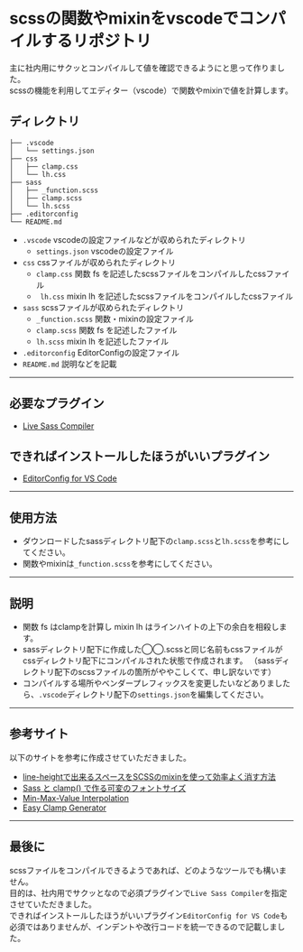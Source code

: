 # scssの関数やmixinをvscodeでコンパイルするリポジトリ
主に社内用にサクッとコンパイルして値を確認できるようにと思って作りました。  
scssの機能を利用してエディター（vscode）で関数やmixinで値を計算します。  

## ディレクトリ
```
├── .vscode
│   └── settings.json
├── css
│   ├── clamp.css
│   └── lh.css
├── sass
│   ├── _function.scss
│   ├── clamp.scss
│   └── lh.scss
├── .editorconfig
└── README.md
```
- `.vscode`          vscodeの設定ファイルなどが収められたディレクトリ
  - `settings.json`  vscodeの設定ファイル
- `css`              cssファイルが収められたディレクトリ
  - `clamp.css`      関数 fs を記述したscssファイルをコンパイルしたcssファイル
  - ` lh.css`        mixin lh を記述したscssファイルをコンパイルしたcssファイル
- `sass`             scssファイルが収められたディレクトリ
  - `_function.scss` 関数・mixinの設定ファイル
  - `clamp.scss`     関数 fs を記述したファイル
  - `lh.scss`        mixin lh を記述したファイル
- `.editorconfig`    EditorConfigの設定ファイル
- `README.md`        説明などを記載

-- -- -- -- -- -- -- -- -- -- -- -- -- -- -- -- -- -- --

## 必要なプラグイン
 - [Live Sass Compiler](https://marketplace.visualstudio.com/items?itemName=glenn2223.live-sass)

## できればインストールしたほうがいいプラグイン
 - [EditorConfig for VS Code](https://marketplace.visualstudio.com/items?itemName=EditorConfig.EditorConfig)

-- -- -- -- -- -- -- -- -- -- -- -- -- -- -- -- -- -- --

## 使用方法
- ダウンロードしたsassディレクトリ配下の`clamp.scss`と`lh.scss`を参考にしてください。
- 関数やmixinは`_function.scss`を参考にしてください。

-- -- -- -- -- -- -- -- -- -- -- -- -- -- -- -- -- -- --

## 説明
- 関数 fs はclampを計算し mixin lh はラインハイトの上下の余白を相殺します。
- sassディレクトリ配下に作成した◯◯.scssと同じ名前もcssファイルがcssディレクトリ配下にコンパイルされた状態で作成されます。
（sassディレクトリ配下のscssファイルの箇所がややこしくて、申し訳ないです）
- コンパイルする場所やベンダープレフィックスを変更したいなどありましたら、`.vscode`ディレクトリ配下の`settings.json`を編集してください。

-- -- -- -- -- -- -- -- -- -- -- -- -- -- -- -- -- -- --

## 参考サイト
以下のサイトを参考に作成させていただきました。  
- [line-heightで出来るスペースをSCSSのmixinを使って効率よく消す方法](https://moshashugyo.com/media/line-height-space)
- [Sass と clamp() で作る可変のフォントサイズ](https://firstlayout.net/fluidly-font-size-created-with-sass-and-clamp/)
- [Min-Max-Value Interpolation](https://min-max-calculator.9elements.com/)
- [Easy Clamp Generator](https://free.page-craft.jp/clamp/)

- -- -- -- -- -- -- -- -- -- -- -- -- -- -- -- -- -- -- --

## 最後に
scssファイルをコンパイルできるようであれば、どのようなツールでも構いません。  
目的は、社内用でサクッとなので必須プラグインで`Live Sass Compiler`を指定させていただきました。  
できればインストールしたほうがいいプラグイン`EditorConfig for VS Code`も必須ではありませんが、インデントや改行コードを統一できるので記載しました。
